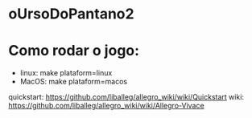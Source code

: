 # oUrsoDoPantano2

<h1>Como rodar o jogo: </h1>
<ul>
  <li>linux: make plataform=linux</li>
  <li>MacOS: make plataform=macos</li>
</ul>


quickstart: https://github.com/liballeg/allegro_wiki/wiki/Quickstart
wiki: https://github.com/liballeg/allegro_wiki/wiki/Allegro-Vivace


